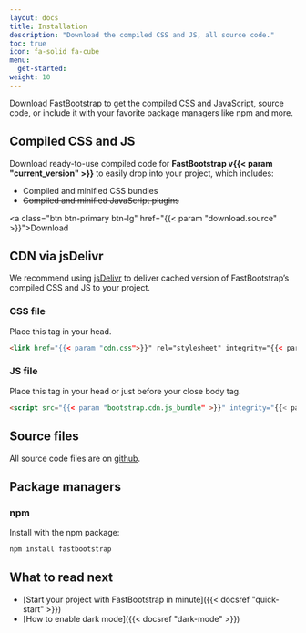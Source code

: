 ```yaml
---
layout: docs
title: Installation
description: "Download the compiled CSS and JS, all source code."
toc: true
icon: fa-solid fa-cube
menu:
  get-started:
weight: 10
---
```


Download FastBootstrap to get the compiled CSS and JavaScript, source code, or include it with your favorite package managers like npm and more.

## Compiled CSS and JS

Download ready-to-use compiled code for **FastBootstrap v{{< param "current_version" >}}** to easily drop into your project, which includes:

- Compiled and minified CSS bundles
- <del>Compiled and minified JavaScript plugins</del>

<a class="btn btn-primary btn-lg" href="{{< param "download.source" >}}">Download</a>

## CDN via jsDelivr

We recommend using [jsDelivr](https://www.jsdelivr.com/) to deliver cached version of FastBootstrap’s compiled CSS and JS to your project.

### CSS file

Place this tag in your head.

```html
<link href="{{< param "cdn.css">}}" rel="stylesheet" integrity="{{< param "cdn.css_hash">}}" crossorigin="anonymous">
```

### JS file

Place this tag in your head or just before your close body tag.

```html
<script src="{{< param "bootstrap.cdn.js_bundle" >}}" integrity="{{< param "bootstrap.cdn.js_bundle_hash" >}}" crossorigin="anonymous"></script>
```

## Source files

All source code files are on [github](https://github.com/fastbootstrap/atlassian-design-for-bootstrap). 


## Package managers 

### npm 

Install with the npm package:

```bash 
npm install fastbootstrap
```

## What to read next

- [Start your project with FastBootstrap in minute]({{< docsref "quick-start" >}})
- [How to enable dark mode]({{< docsref "dark-mode" >}})